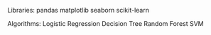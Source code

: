 Libraries: 
pandas
matplotlib
seaborn
scikit-learn


Algorithms:
Logistic Regression
Decision Tree
Random Forest
SVM
